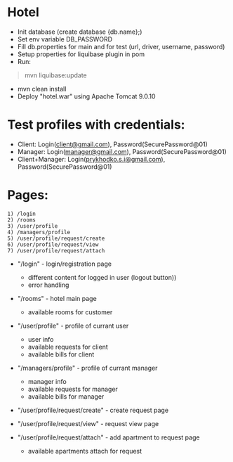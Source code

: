 # Hotel
* Init database (create database {db.name};)
* Set env variable DB_PASSWORD
* Fill db.properties for main and for test (url, driver, username, password)
* Setup properties for liquibase plugin in pom
* Run:
> mvn liquibase:update
* mvn clean install
* Deploy "hotel.war" using Apache Tomcat 9.0.10

# Test profiles with credentials:
* Client: Login(client@gmail.com), Password(SecurePassword@01)
* Manager: Login(manager@gmail.com), Password(SecurePassword@01)
* Client+Manager: Login(prykhodko.s.i@gmail.com), Password(SecurePassword@01)

# Pages:   
    1) /login
    2) /rooms
    3) /user/profile
    4) /managers/profile
    5) /user/profile/request/create
    6) /user/profile/request/view
    7) /user/profile/request/attach

* "/login" - login/registration page 
    * different content for logged in user (logout button))
    * error handling
   
* "/rooms" - hotel main page 
    * available rooms for customer

* "/user/profile" - profile of currant user 
    * user info
    * available requests for client
    * available bills for client
    
* "/managers/profile" - profile of currant manager
    * manager info
    * available requests for manager
    * available bills for manager
        
* "/user/profile/request/create" - create request page 
    
* "/user/profile/request/view" - request view page 
    
* "/user/profile/request/attach" - add apartment to request page
    * available apartments attach for request